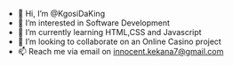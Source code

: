- 👋 Hi, I’m @KgosiDaKing
- 👀 I’m interested in Software Development
- 🌱 I’m currently learning HTML,CSS and Javascript
- 💞️ I’m looking to collaborate on an Online Casino project
- 📫 Reach me via email on innocent.kekana7@gmail.com

<!---
KgosiDaKing/KgosiDaKing is a ✨ special ✨ repository because its `README.md` (this file) appears on your GitHub profile.
You can click the Preview link to take a look at your changes.
--->

